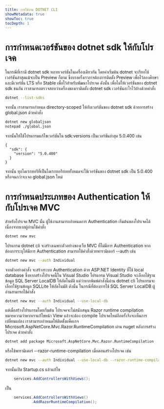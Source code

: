 ```yaml
---
title: การใช้งาน DOTNET CLI
showMetadata: true
showToc: true
tocDepth: 1
---
```


# การกำหนดเวอร์ชันของ dotnet sdk ให้กับโปรเจค

ในกรณีที่เรามี dotnet sdk หลายเวอร์ชันในเครื่องเดียวกัน โดยค่าเริ่มต้น dotnet จะเรียกใช้เวอร์ชันล่าสุดแม้จะเป็น Preview ก็ตาม ซึ่งบางครั้งเราอาจต้องการติดตั้ง Preview เพื่อไว้ลองศึกษา และมีเวอร์ชัน LTS หรือ Stable เพื่อไว้สำหรับพัฒนาโปรเจค ดังนั้น เพื่อไม่ให้เวอร์ชันของ dotnet sdk ชนกัน เราสามารถตรวจสอบว่าเครื่องของเราติดตั้ง dotnet sdk เวอร์ชันอะไรไว้บ้างด้วยคำสั่ง

```sh
dotnet --list-sdks
```

จากนั้น เราสามารถกำหนด directory-scoped ให้กับเวอร์ชันของ dotnet sdk ด้วยการสร้าง global.json ด้วยคำสั่ง

```sh
dotnet new globaljson
notepad ./global.json
```

จากนั้นให้ใช้โปรแกรมแก้ไขเวอร์ชันใน sdk:versions เป็นเวอร์ชันล่าสุด 5.0.400 เช่น

```
{
  "sdk": {
    "version": "5.0.400"
  }
}
```

จากนั้น ทุกไดเรกทอรีที่เป็นไดเรกทอรีย่อยทั้งหมดจะใช้เวอร์ชันของ dotnet sdk เป็น 5.0.400 หรือจนกว่าจะเจอ global.json ใหม่


# การกำหนดประเภทของ Authentication ให้กับโปรเจค MVC

สำหรับโปรเจค MVC นั้น ผู้ใช้งานสามารถกำหนดการ Authentication เริ่มต้นของโปรเจคได้ เนื่องจากหากผู้อ่านใช้คำสั่ง

```sh
dotnet new mvc
```

โปรแกรม dotnet cli จะสร้างเฉพาะตัวอย่างของเว็บ MVC ที่ไม่มีการ Authentication หากต้องการระบุให้มีการ Authentication สามารถใช้คำสั่งด้วยพารามิเตอร์ --auth เช่น

```sh
dotnet new mvc --auth Individual
```

จากตัวอย่างคำสั่ง จะสร้างระบบ Authentication ด้วย ASP.NET Identity ที่ใช้ local database ซึ่งหากสร้างโปรเจคนี้ใน Visual Studio โปรแกรม Visual Studio จะเลือกใช้ฐานข้อมูล SQL Server LocalDB ให้อัตโนมัติ แต่ว่าหากพิมพ์คำสั่งนี้ผ่าน dotnet cli โปรแกรมจะเลือกใช้ฐานข้อมูล SQLLite ให้อัตโนมัติ ดังนั้น ในกรณีที่ต้องการใช้ SQL Server LocalDB ผู้อ่านสามารถใช้คำสั่ง

```sh
dotnet new mvc --auth Individual --use-local-db
```

แต่เมื่อสร้างโปรแกรมโดยเริ่มต้น โปรเจคจะไม่สนับสนุน Razor runtime compilation หมายความว่าหากเราแก้ไขหน้า View แล้วจะต้อง compile โปรเจคใหม่อีกครั้งจึงจะเห็นการเปลี่ยนแปลง เราสามารถกำหนดให้ติดตั้งแพ็คเกจ  Microsoft.AspNetCore.Mvc.Razor.RuntimeCompilation  ผ่าน nuget หลังการสร้างโปรเจค ด้วยคำสั่ง

```sh
dotnet add package Microsoft.AspNetCore.Mvc.Razor.RuntimeCompilation
```

หรือใช้พารามิเตอร์ --razor-runtime-compilation เมื่อตอนสร้างโปรเจค เช่น

```sh
dotnet new mvc --auth Individual --use-local-db --razor-runtime-compilation
```

จากนั้นเปิด Startup.cs
แล้วแก้ไข

```csharp
    services.AddControllersWithViews();
```
เป็น
```csharp
    services.AddControllersWithViews()
            .AddRazorRuntimeCompilation();
```
